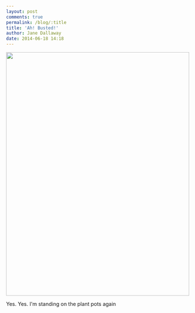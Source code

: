 ```yaml
---
layout: post
comments: true
permalink: /blog/:title
title: 'Ah! Busted!'
author: Jane Dallaway
date: 2014-06-18 14:18
---
```


<div><a href="//static.skitters.dallaway.com/tp_IMG_20140618_141736.JPG"><img src="//static.skitters.dallaway.com/tp_thumb_IMG_20140618_141736.JPG" width="500" height="666"/></a></div>

Yes. Yes. I'm standing on the plant pots again
  
      
